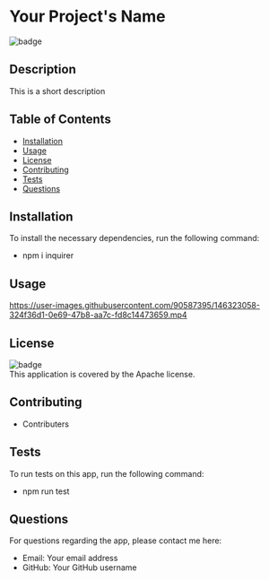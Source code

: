 # Your Project's Name

  ![badge](https://img.shields.io/badge/license-Apache-brightgreen)<br />

  ## Description
  This is a short description
  
  ## Table of Contents
  * [Installation](#Installation)
  * [Usage](#Usage)
  * [License](#License)
  * [Contributing](#Contributing)
  * [Tests](#Tests)
  * [Questions](#Questions)
  
  ## Installation
  To install the necessary dependencies, run the following command:
  <br />
  * npm i inquirer
  
  ## Usage
  https://user-images.githubusercontent.com/90587395/146323058-324f36d1-0e69-47b8-aa7c-fd8c14473659.mp4
  
  ## License
  ![badge](https://img.shields.io/badge/license-Apache-brightgreen)
  <br />
  This application is covered by the Apache license.
  
  ## Contributing
  * Contributers
  
  ## Tests
  To run tests on this app, run the following command:
  <br />
  * npm run test
  
  ## Questions
  For questions regarding the app, please contact me here:
  <br />
  * Email: Your email address
  * GitHub: Your GitHub username
  